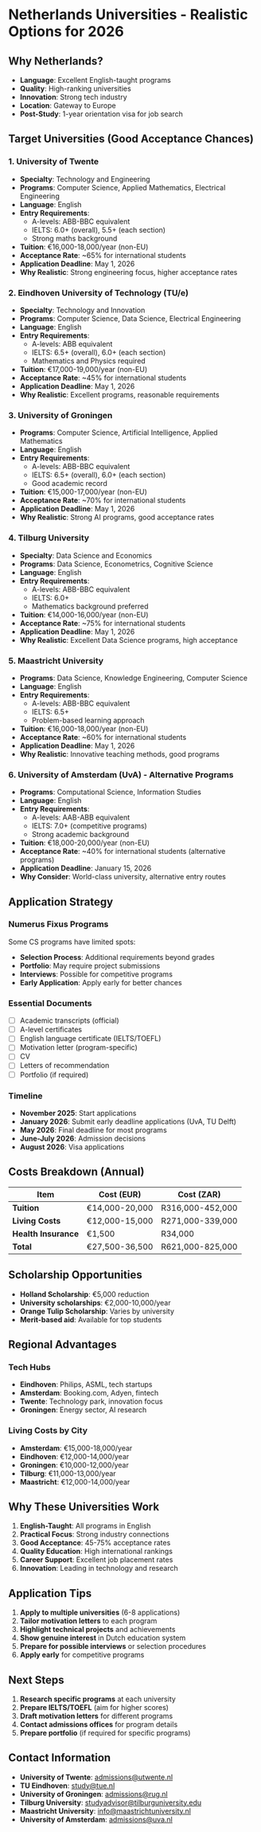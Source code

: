 # Netherlands Universities - Realistic Options for 2026

## Why Netherlands?
- **Language**: Excellent English-taught programs
- **Quality**: High-ranking universities
- **Innovation**: Strong tech industry
- **Location**: Gateway to Europe
- **Post-Study**: 1-year orientation visa for job search

## Target Universities (Good Acceptance Chances)

### 1. University of Twente
- **Specialty**: Technology and Engineering
- **Programs**: Computer Science, Applied Mathematics, Electrical Engineering
- **Language**: English
- **Entry Requirements**:
  - A-levels: ABB-BBC equivalent
  - IELTS: 6.0+ (overall), 5.5+ (each section)
  - Strong maths background
- **Tuition**: €16,000-18,000/year (non-EU)
- **Acceptance Rate**: ~65% for international students
- **Application Deadline**: May 1, 2026
- **Why Realistic**: Strong engineering focus, higher acceptance rates

### 2. Eindhoven University of Technology (TU/e)
- **Specialty**: Technology and Innovation
- **Programs**: Computer Science, Data Science, Electrical Engineering
- **Language**: English
- **Entry Requirements**:
  - A-levels: ABB equivalent
  - IELTS: 6.5+ (overall), 6.0+ (each section)
  - Mathematics and Physics required
- **Tuition**: €17,000-19,000/year (non-EU)
- **Acceptance Rate**: ~45% for international students
- **Application Deadline**: May 1, 2026
- **Why Realistic**: Excellent programs, reasonable requirements

### 3. University of Groningen
- **Programs**: Computer Science, Artificial Intelligence, Applied Mathematics
- **Language**: English
- **Entry Requirements**:
  - A-levels: ABB-BBC equivalent
  - IELTS: 6.5+ (overall), 6.0+ (each section)
  - Good academic record
- **Tuition**: €15,000-17,000/year (non-EU)
- **Acceptance Rate**: ~70% for international students
- **Application Deadline**: May 1, 2026
- **Why Realistic**: Strong AI programs, good acceptance rates

### 4. Tilburg University
- **Specialty**: Data Science and Economics
- **Programs**: Data Science, Econometrics, Cognitive Science
- **Language**: English
- **Entry Requirements**:
  - A-levels: ABB-BBC equivalent
  - IELTS: 6.0+
  - Mathematics background preferred
- **Tuition**: €14,000-16,000/year (non-EU)
- **Acceptance Rate**: ~75% for international students
- **Application Deadline**: May 1, 2026
- **Why Realistic**: Excellent Data Science programs, high acceptance

### 5. Maastricht University
- **Programs**: Data Science, Knowledge Engineering, Computer Science
- **Language**: English
- **Entry Requirements**:
  - A-levels: ABB-BBC equivalent
  - IELTS: 6.5+
  - Problem-based learning approach
- **Tuition**: €16,000-18,000/year (non-EU)
- **Acceptance Rate**: ~60% for international students
- **Application Deadline**: May 1, 2026
- **Why Realistic**: Innovative teaching methods, good programs

### 6. University of Amsterdam (UvA) - Alternative Programs
- **Programs**: Computational Science, Information Studies
- **Language**: English
- **Entry Requirements**:
  - A-levels: AAB-ABB equivalent
  - IELTS: 7.0+ (competitive programs)
  - Strong academic background
- **Tuition**: €18,000-20,000/year (non-EU)
- **Acceptance Rate**: ~40% for international students (alternative programs)
- **Application Deadline**: January 15, 2026
- **Why Consider**: World-class university, alternative entry routes

## Application Strategy

### Numerus Fixus Programs
Some CS programs have limited spots:
- **Selection Process**: Additional requirements beyond grades
- **Portfolio**: May require project submissions
- **Interviews**: Possible for competitive programs
- **Early Application**: Apply early for better chances

### Essential Documents
- [ ] Academic transcripts (official)
- [ ] A-level certificates
- [ ] English language certificate (IELTS/TOEFL)
- [ ] Motivation letter (program-specific)
- [ ] CV
- [ ] Letters of recommendation
- [ ] Portfolio (if required)

### Timeline
- **November 2025**: Start applications
- **January 2026**: Submit early deadline applications (UvA, TU Delft)
- **May 2026**: Final deadline for most programs
- **June-July 2026**: Admission decisions
- **August 2026**: Visa applications

## Costs Breakdown (Annual)

| Item | Cost (EUR) | Cost (ZAR) |
|------|------------|------------|
| **Tuition** | €14,000-20,000 | R316,000-452,000 |
| **Living Costs** | €12,000-15,000 | R271,000-339,000 |
| **Health Insurance** | €1,500 | R34,000 |
| **Total** | €27,500-36,500 | R621,000-825,000 |

## Scholarship Opportunities
- **Holland Scholarship**: €5,000 reduction
- **University scholarships**: €2,000-10,000/year
- **Orange Tulip Scholarship**: Varies by university
- **Merit-based aid**: Available for top students

## Regional Advantages

### Tech Hubs
- **Eindhoven**: Philips, ASML, tech startups
- **Amsterdam**: Booking.com, Adyen, fintech
- **Twente**: Technology park, innovation focus
- **Groningen**: Energy sector, AI research

### Living Costs by City
- **Amsterdam**: €15,000-18,000/year
- **Eindhoven**: €12,000-14,000/year
- **Groningen**: €10,000-12,000/year
- **Tilburg**: €11,000-13,000/year
- **Maastricht**: €12,000-14,000/year

## Why These Universities Work
1. **English-Taught**: All programs in English
2. **Practical Focus**: Strong industry connections
3. **Good Acceptance**: 45-75% acceptance rates
4. **Quality Education**: High international rankings
5. **Career Support**: Excellent job placement rates
6. **Innovation**: Leading in technology and research

## Application Tips
1. **Apply to multiple universities** (6-8 applications)
2. **Tailor motivation letters** to each program
3. **Highlight technical projects** and achievements
4. **Show genuine interest** in Dutch education system
5. **Prepare for possible interviews** or selection procedures
6. **Apply early** for competitive programs

## Next Steps
1. **Research specific programs** at each university
2. **Prepare IELTS/TOEFL** (aim for higher scores)
3. **Draft motivation letters** for different programs
4. **Contact admissions offices** for program details
5. **Prepare portfolio** (if required for specific programs)

## Contact Information
- **University of Twente**: admissions@utwente.nl
- **TU Eindhoven**: study@tue.nl
- **University of Groningen**: admissions@rug.nl
- **Tilburg University**: studyadvisor@tilburguniversity.edu
- **Maastricht University**: info@maastrichtuniversity.nl
- **University of Amsterdam**: admissions@uva.nl